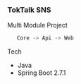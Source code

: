### TokTalk SNS

Multi Module Project

```java
   Core -> Api -> Web 
```

Tech
- Java 
- Spring Boot 2.7.1

